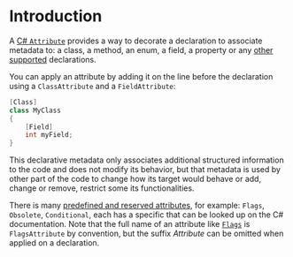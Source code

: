 # Introduction

A [C# `Attribute`](https://docs.microsoft.com/en-us/dotnet/csharp/programming-guide/concepts/attributes/) provides a way to decorate a declaration to associate metadata to: a class, a method, an enum, a field, a property or any [other supported](https://docs.microsoft.com/en-us/dotnet/csharp/programming-guide/concepts/attributes/#attribute-targets) declarations.

You can apply an attribute by adding it on the line before the declaration using a `ClassAttribute` and a `FieldAttribute`:

```csharp
[Class]
class MyClass
{
    [Field]
    int myField;
}
```

This declarative metadata only associates additional structured information to the code and does not modify its behavior, but that metadata is used by other part of the code to change how its target would behave or add, change or remove, restrict some its functionalities.

There is many [predefined and reserved attributes](https://docs.microsoft.com/en-us/dotnet/csharp/language-reference/attributes/general#conditional-attribute), for example: `Flags`, `Obsolete`, `Conditional`, each has a specific that can be looked up on the C# documentation. Note that the full name of an attribute like [`Flags`](https://docs.microsoft.com/en-us/dotnet/api/system.flagsattribute?view=net-5.0) is `FlagsAttribute` by convention, but the suffix _Attribute_ can be omitted when applied on a declaration.
